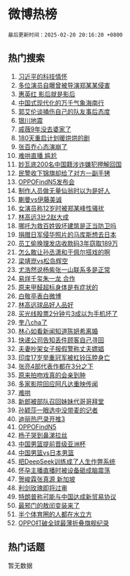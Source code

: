 # 微博热榜

`最后更新时间：2025-02-20 20:16:20 +0800`

## 热门搜索

1. [习近平的科技情怀](https://m.weibo.cn/search?containerid=100103type%3D1%26t%3D10%26q%3D%23%E4%B9%A0%E8%BF%91%E5%B9%B3%E7%9A%84%E7%A7%91%E6%8A%80%E6%83%85%E6%80%80%23&stream_entry_id=51&isnewpage=1&extparam=seat%3D1%26pos%3D0%26q%3D%2523%25E4%25B9%25A0%25E8%25BF%2591%25E5%25B9%25B3%25E7%259A%2584%25E7%25A7%2591%25E6%258A%2580%25E6%2583%2585%25E6%2580%2580%2523%26stream_entry_id%3D51%26c_type%3D51%26cate%3D10103%26filter_type%3Drealtimehot%26dgr%3D0%26display_time%3D1740053778%26pre_seqid%3D1740053778400084129112)
1. [多位演员自曝曾被导演郑某某侵害](https://m.weibo.cn/search?containerid=100103type%3D1%26t%3D10%26q%3D%23%E5%A4%9A%E4%BD%8D%E6%BC%94%E5%91%98%E8%87%AA%E6%9B%9D%E6%9B%BE%E8%A2%AB%E5%AF%BC%E6%BC%94%E9%83%91%E6%9F%90%E6%9F%90%E4%BE%B5%E5%AE%B3%23&stream_entry_id=31&isnewpage=1&extparam=seat%3D1%26c_type%3D31%26stream_entry_id%3D31%26flag%3D2%26cate%3D5001%26band_rank%3D1%26lcate%3D5001%26q%3D%2523%25E5%25A4%259A%25E4%25BD%258D%25E6%25BC%2594%25E5%2591%2598%25E8%2587%25AA%25E6%259B%259D%25E6%259B%25BE%25E8%25A2%25AB%25E5%25AF%25BC%25E6%25BC%2594%25E9%2583%2591%25E6%259F%2590%25E6%259F%2590%25E4%25BE%25B5%25E5%25AE%25B3%2523%26pos%3D0%26dgr%3D0%26filter_type%3Drealtimehot%26realpos%3D1%26display_time%3D1740053778%26pre_seqid%3D1740053778400084129112)
1. [惠英红 影后就是影后](https://m.weibo.cn/search?containerid=100103type%3D1%26t%3D10%26q%3D%E6%83%A0%E8%8B%B1%E7%BA%A2+%E5%BD%B1%E5%90%8E%E5%B0%B1%E6%98%AF%E5%BD%B1%E5%90%8E&stream_entry_id=31&isnewpage=1&extparam=seat%3D1%26c_type%3D31%26stream_entry_id%3D31%26flag%3D1%26cate%3D5001%26band_rank%3D2%26lcate%3D5001%26q%3D%25E6%2583%25A0%25E8%258B%25B1%25E7%25BA%25A2%2520%25E5%25BD%25B1%25E5%2590%258E%25E5%25B0%25B1%25E6%2598%25AF%25E5%25BD%25B1%25E5%2590%258E%26pos%3D1%26dgr%3D0%26filter_type%3Drealtimehot%26realpos%3D2%26display_time%3D1740053778%26pre_seqid%3D1740053778400084129112)
1. [中国式现代化的万千气象海南行](https://m.weibo.cn/search?containerid=100103type%3D1%26t%3D10%26q%3D%23%E4%B8%AD%E5%9B%BD%E5%BC%8F%E7%8E%B0%E4%BB%A3%E5%8C%96%E7%9A%84%E4%B8%87%E5%8D%83%E6%B0%94%E8%B1%A1%E6%B5%B7%E5%8D%97%E8%A1%8C%23&stream_entry_id=31&isnewpage=1&extparam=seat%3D1%26c_type%3D31%26stream_entry_id%3D31%26flag%3D0%26cate%3D5001%26band_rank%3D3%26lcate%3D5001%26q%3D%2523%25E4%25B8%25AD%25E5%259B%25BD%25E5%25BC%258F%25E7%258E%25B0%25E4%25BB%25A3%25E5%258C%2596%25E7%259A%2584%25E4%25B8%2587%25E5%258D%2583%25E6%25B0%2594%25E8%25B1%25A1%25E6%25B5%25B7%25E5%258D%2597%25E8%25A1%258C%2523%26pos%3D2%26dgr%3D0%26filter_type%3Drealtimehot%26realpos%3D3%26display_time%3D1740053778%26pre_seqid%3D1740053778400084129112)
1. [郭艾伦谈捅伤自己的队友事后态度](https://m.weibo.cn/search?containerid=100103type%3D1%26t%3D10%26q%3D%23%E9%83%AD%E8%89%BE%E4%BC%A6%E8%B0%88%E6%8D%85%E4%BC%A4%E8%87%AA%E5%B7%B1%E7%9A%84%E9%98%9F%E5%8F%8B%E4%BA%8B%E5%90%8E%E6%80%81%E5%BA%A6%23&stream_entry_id=31&isnewpage=1&extparam=seat%3D1%26c_type%3D31%26stream_entry_id%3D31%26flag%3D2%26cate%3D5001%26band_rank%3D4%26lcate%3D5001%26q%3D%2523%25E9%2583%25AD%25E8%2589%25BE%25E4%25BC%25A6%25E8%25B0%2588%25E6%258D%2585%25E4%25BC%25A4%25E8%2587%25AA%25E5%25B7%25B1%25E7%259A%2584%25E9%2598%259F%25E5%258F%258B%25E4%25BA%258B%25E5%2590%258E%25E6%2580%2581%25E5%25BA%25A6%2523%26pos%3D3%26dgr%3D0%26filter_type%3Drealtimehot%26realpos%3D4%26display_time%3D1740053778%26pre_seqid%3D1740053778400084129112)
1. [银川地震](https://m.weibo.cn/search?containerid=100103type%3D1%26t%3D10%26q%3D%E9%93%B6%E5%B7%9D%E5%9C%B0%E9%9C%87&stream_entry_id=31&isnewpage=1&extparam=seat%3D1%26c_type%3D31%26stream_entry_id%3D31%26flag%3D1%26cate%3D5001%26band_rank%3D5%26lcate%3D5001%26q%3D%25E9%2593%25B6%25E5%25B7%259D%25E5%259C%25B0%25E9%259C%2587%26pos%3D4%26dgr%3D0%26filter_type%3Drealtimehot%26realpos%3D5%26display_time%3D1740053778%26pre_seqid%3D1740053778400084129112)
1. [戚薇9年没去婆家了](https://m.weibo.cn/search?containerid=100103type%3D1%26t%3D10%26q%3D%23%E6%88%9A%E8%96%879%E5%B9%B4%E6%B2%A1%E5%8E%BB%E5%A9%86%E5%AE%B6%E4%BA%86%23&stream_entry_id=31&isnewpage=1&extparam=seat%3D1%26c_type%3D31%26stream_entry_id%3D31%26flag%3D1%26cate%3D5001%26band_rank%3D6%26lcate%3D5001%26q%3D%2523%25E6%2588%259A%25E8%2596%25879%25E5%25B9%25B4%25E6%25B2%25A1%25E5%258E%25BB%25E5%25A9%2586%25E5%25AE%25B6%25E4%25BA%2586%2523%26pos%3D5%26dgr%3D0%26filter_type%3Drealtimehot%26realpos%3D6%26display_time%3D1740053778%26pre_seqid%3D1740053778400084129112)
1. [180天重启计划暖烘烘的剧](https://m.weibo.cn/search?containerid=100103type%3D1%26t%3D10%26q%3D%23180%E5%A4%A9%E9%87%8D%E5%90%AF%E8%AE%A1%E5%88%92%E6%9A%96%E7%83%98%E7%83%98%E7%9A%84%E5%89%A7%23&stream_entry_id=31&isnewpage=1&extparam=seat%3D1%26c_type%3D31%26stream_entry_id%3D31%26cate%3D5001%26q%3D%2523180%25E5%25A4%25A9%25E9%2587%258D%25E5%2590%25AF%25E8%25AE%25A1%25E5%2588%2592%25E6%259A%2596%25E7%2583%2598%25E7%2583%2598%25E7%259A%2584%25E5%2589%25A7%2523%26band_rank%3D7%26lcate%3D5001%26dgr%3D0%26adid%3D276329%26is_ad_pos%3D1%26filter_type%3Drealtimehot%26pos%3D6%26display_time%3D1740053778%26pre_seqid%3D1740053778400084129112)
1. [张百乔心态演崩了](https://m.weibo.cn/search?containerid=100103type%3D1%26t%3D10%26q%3D%E5%BC%A0%E7%99%BE%E4%B9%94%E5%BF%83%E6%80%81%E6%BC%94%E5%B4%A9%E4%BA%86&stream_entry_id=31&isnewpage=1&extparam=seat%3D1%26c_type%3D31%26stream_entry_id%3D31%26flag%3D1%26cate%3D5001%26band_rank%3D7%26lcate%3D5001%26q%3D%25E5%25BC%25A0%25E7%2599%25BE%25E4%25B9%2594%25E5%25BF%2583%25E6%2580%2581%25E6%25BC%2594%25E5%25B4%25A9%25E4%25BA%2586%26pos%3D7%26dgr%3D0%26filter_type%3Drealtimehot%26realpos%3D7%26display_time%3D1740053778%26pre_seqid%3D1740053778400084129112)
1. [难哄直播 尴尬](https://m.weibo.cn/search?containerid=100103type%3D1%26t%3D10%26q%3D%E9%9A%BE%E5%93%84%E7%9B%B4%E6%92%AD+%E5%B0%B4%E5%B0%AC&stream_entry_id=31&isnewpage=1&extparam=seat%3D1%26c_type%3D31%26stream_entry_id%3D31%26flag%3D2%26cate%3D5001%26band_rank%3D8%26lcate%3D5001%26q%3D%25E9%259A%25BE%25E5%2593%2584%25E7%259B%25B4%25E6%2592%25AD%2520%25E5%25B0%25B4%25E5%25B0%25AC%26pos%3D8%26dgr%3D0%26filter_type%3Drealtimehot%26realpos%3D8%26display_time%3D1740053778%26pre_seqid%3D1740053778400084129112)
1. [妙瓦底200名中国籍涉诈嫌犯押解回国](https://m.weibo.cn/search?containerid=100103type%3D1%26t%3D10%26q%3D%23%E5%A6%99%E7%93%A6%E5%BA%95200%E5%90%8D%E4%B8%AD%E5%9B%BD%E7%B1%8D%E6%B6%89%E8%AF%88%E5%AB%8C%E7%8A%AF%E6%8A%BC%E8%A7%A3%E5%9B%9E%E5%9B%BD%23&stream_entry_id=31&isnewpage=1&extparam=seat%3D1%26c_type%3D31%26stream_entry_id%3D31%26flag%3D0%26cate%3D5001%26band_rank%3D9%26lcate%3D5001%26q%3D%2523%25E5%25A6%2599%25E7%2593%25A6%25E5%25BA%2595200%25E5%2590%258D%25E4%25B8%25AD%25E5%259B%25BD%25E7%25B1%258D%25E6%25B6%2589%25E8%25AF%2588%25E5%25AB%258C%25E7%258A%25AF%25E6%258A%25BC%25E8%25A7%25A3%25E5%259B%259E%25E5%259B%25BD%2523%26pos%3D9%26dgr%3D0%26filter_type%3Drealtimehot%26realpos%3D9%26display_time%3D1740053778%26pre_seqid%3D1740053778400084129112)
1. [民警收下锦旗却给了对方一副手铐](https://m.weibo.cn/search?containerid=100103type%3D1%26t%3D10%26q%3D%23%E6%B0%91%E8%AD%A6%E6%94%B6%E4%B8%8B%E9%94%A6%E6%97%97%E5%8D%B4%E7%BB%99%E4%BA%86%E5%AF%B9%E6%96%B9%E4%B8%80%E5%89%AF%E6%89%8B%E9%93%90%23&stream_entry_id=31&isnewpage=1&extparam=seat%3D1%26c_type%3D31%26stream_entry_id%3D31%26flag%3D1%26cate%3D5001%26band_rank%3D10%26lcate%3D5001%26q%3D%2523%25E6%25B0%2591%25E8%25AD%25A6%25E6%2594%25B6%25E4%25B8%258B%25E9%2594%25A6%25E6%2597%2597%25E5%258D%25B4%25E7%25BB%2599%25E4%25BA%2586%25E5%25AF%25B9%25E6%2596%25B9%25E4%25B8%2580%25E5%2589%25AF%25E6%2589%258B%25E9%2593%2590%2523%26pos%3D10%26dgr%3D0%26filter_type%3Drealtimehot%26realpos%3D10%26display_time%3D1740053778%26pre_seqid%3D1740053778400084129112)
1. [OPPOFindN5发布会](https://m.weibo.cn/search?containerid=100103type%3D1%26t%3D10%26q%3D%23OPPOFindN5%E5%8F%91%E5%B8%83%E4%BC%9A%23&stream_entry_id=31&isnewpage=1&extparam=seat%3D1%26c_type%3D31%26stream_entry_id%3D31%26flag%3D1%26cate%3D5001%26band_rank%3D11%26q%3D%2523OPPOFindN5%25E5%258F%2591%25E5%25B8%2583%25E4%25BC%259A%2523%26lcate%3D5001%26pos%3D11%26adid%3D276307%26dgr%3D0%26filter_type%3Drealtimehot%26realpos%3D11%26display_time%3D1740053778%26pre_seqid%3D1740053778400084129112)
1. [制作人员做无量仙翁时以为是好人](https://m.weibo.cn/search?containerid=100103type%3D1%26t%3D10%26q%3D%23%E5%88%B6%E4%BD%9C%E4%BA%BA%E5%91%98%E5%81%9A%E6%97%A0%E9%87%8F%E4%BB%99%E7%BF%81%E6%97%B6%E4%BB%A5%E4%B8%BA%E6%98%AF%E5%A5%BD%E4%BA%BA%23&stream_entry_id=31&isnewpage=1&extparam=seat%3D1%26c_type%3D31%26stream_entry_id%3D31%26flag%3D1%26cate%3D5001%26band_rank%3D12%26lcate%3D5001%26q%3D%2523%25E5%2588%25B6%25E4%25BD%259C%25E4%25BA%25BA%25E5%2591%2598%25E5%2581%259A%25E6%2597%25A0%25E9%2587%258F%25E4%25BB%2599%25E7%25BF%2581%25E6%2597%25B6%25E4%25BB%25A5%25E4%25B8%25BA%25E6%2598%25AF%25E5%25A5%25BD%25E4%25BA%25BA%2523%26pos%3D12%26dgr%3D0%26filter_type%3Drealtimehot%26realpos%3D12%26display_time%3D1740053778%26pre_seqid%3D1740053778400084129112)
1. [蒯曼vs伊藤美诚](https://m.weibo.cn/search?containerid=100103type%3D1%26t%3D10%26q%3D%E8%92%AF%E6%9B%BCvs%E4%BC%8A%E8%97%A4%E7%BE%8E%E8%AF%9A&stream_entry_id=31&isnewpage=1&extparam=seat%3D1%26c_type%3D31%26stream_entry_id%3D31%26flag%3D1%26cate%3D5001%26band_rank%3D13%26lcate%3D5001%26q%3D%25E8%2592%25AF%25E6%259B%25BCvs%25E4%25BC%258A%25E8%2597%25A4%25E7%25BE%258E%25E8%25AF%259A%26pos%3D13%26dgr%3D0%26filter_type%3Drealtimehot%26realpos%3D13%26display_time%3D1740053778%26pre_seqid%3D1740053778400084129112)
1. [女演员称12岁时被郑某峰性骚扰](https://m.weibo.cn/search?containerid=100103type%3D1%26t%3D10%26q%3D%23%E5%A5%B3%E6%BC%94%E5%91%98%E7%A7%B012%E5%B2%81%E6%97%B6%E8%A2%AB%E9%83%91%E6%9F%90%E5%B3%B0%E6%80%A7%E9%AA%9A%E6%89%B0%23&stream_entry_id=31&isnewpage=1&extparam=seat%3D1%26c_type%3D31%26stream_entry_id%3D31%26flag%3D1%26cate%3D5001%26band_rank%3D14%26lcate%3D5001%26q%3D%2523%25E5%25A5%25B3%25E6%25BC%2594%25E5%2591%2598%25E7%25A7%25B012%25E5%25B2%2581%25E6%2597%25B6%25E8%25A2%25AB%25E9%2583%2591%25E6%259F%2590%25E5%25B3%25B0%25E6%2580%25A7%25E9%25AA%259A%25E6%2589%25B0%2523%26pos%3D14%26dgr%3D0%26filter_type%3Drealtimehot%26realpos%3D14%26display_time%3D1740053778%26pre_seqid%3D1740053778400084129112)
1. [林高远3比2赵大成](https://m.weibo.cn/search?containerid=100103type%3D1%26t%3D10%26q%3D%E6%9E%97%E9%AB%98%E8%BF%9C3%E6%AF%942%E8%B5%B5%E5%A4%A7%E6%88%90&stream_entry_id=31&isnewpage=1&extparam=seat%3D1%26c_type%3D31%26stream_entry_id%3D31%26flag%3D1%26cate%3D5001%26band_rank%3D15%26lcate%3D5001%26q%3D%25E6%259E%2597%25E9%25AB%2598%25E8%25BF%259C3%25E6%25AF%25942%25E8%25B5%25B5%25E5%25A4%25A7%25E6%2588%2590%26pos%3D15%26dgr%3D0%26filter_type%3Drealtimehot%26realpos%3D15%26display_time%3D1740053778%26pre_seqid%3D1740053778400084129112)
1. [哪吒为救百姓毁坏建筑是正当防卫吗](https://m.weibo.cn/search?containerid=100103type%3D1%26t%3D10%26q%3D%23%E5%93%AA%E5%90%92%E4%B8%BA%E6%95%91%E7%99%BE%E5%A7%93%E6%AF%81%E5%9D%8F%E5%BB%BA%E7%AD%91%E6%98%AF%E6%AD%A3%E5%BD%93%E9%98%B2%E5%8D%AB%E5%90%97%23&stream_entry_id=31&isnewpage=1&extparam=seat%3D1%26c_type%3D31%26stream_entry_id%3D31%26flag%3D1%26cate%3D5001%26band_rank%3D16%26lcate%3D5001%26q%3D%2523%25E5%2593%25AA%25E5%2590%2592%25E4%25B8%25BA%25E6%2595%2591%25E7%2599%25BE%25E5%25A7%2593%25E6%25AF%2581%25E5%259D%258F%25E5%25BB%25BA%25E7%25AD%2591%25E6%2598%25AF%25E6%25AD%25A3%25E5%25BD%2593%25E9%2598%25B2%25E5%258D%25AB%25E5%2590%2597%2523%26pos%3D16%26dgr%3D0%26filter_type%3Drealtimehot%26realpos%3D16%26display_time%3D1740053778%26pre_seqid%3D1740053778400084129112)
1. [捐赠日军侵华照片的马库斯想去日本](https://m.weibo.cn/search?containerid=100103type%3D1%26t%3D10%26q%3D%23%E6%8D%90%E8%B5%A0%E6%97%A5%E5%86%9B%E4%BE%B5%E5%8D%8E%E7%85%A7%E7%89%87%E7%9A%84%E9%A9%AC%E5%BA%93%E6%96%AF%E6%83%B3%E5%8E%BB%E6%97%A5%E6%9C%AC%23&stream_entry_id=31&isnewpage=1&extparam=seat%3D1%26c_type%3D31%26stream_entry_id%3D31%26flag%3D0%26cate%3D5001%26band_rank%3D17%26lcate%3D5001%26q%3D%2523%25E6%258D%2590%25E8%25B5%25A0%25E6%2597%25A5%25E5%2586%259B%25E4%25BE%25B5%25E5%258D%258E%25E7%2585%25A7%25E7%2589%2587%25E7%259A%2584%25E9%25A9%25AC%25E5%25BA%2593%25E6%2596%25AF%25E6%2583%25B3%25E5%258E%25BB%25E6%2597%25A5%25E6%259C%25AC%2523%26pos%3D17%26dgr%3D0%26filter_type%3Drealtimehot%26realpos%3D17%26display_time%3D1740053778%26pre_seqid%3D1740053778400084129112)
1. [员工偷换理发店收款码3年窃取189万](https://m.weibo.cn/search?containerid=100103type%3D1%26t%3D10%26q%3D%23%E5%91%98%E5%B7%A5%E5%81%B7%E6%8D%A2%E7%90%86%E5%8F%91%E5%BA%97%E6%94%B6%E6%AC%BE%E7%A0%813%E5%B9%B4%E7%AA%83%E5%8F%96189%E4%B8%87%23&stream_entry_id=31&isnewpage=1&extparam=seat%3D1%26c_type%3D31%26stream_entry_id%3D31%26flag%3D0%26cate%3D5001%26band_rank%3D18%26lcate%3D5001%26q%3D%2523%25E5%2591%2598%25E5%25B7%25A5%25E5%2581%25B7%25E6%258D%25A2%25E7%2590%2586%25E5%258F%2591%25E5%25BA%2597%25E6%2594%25B6%25E6%25AC%25BE%25E7%25A0%25813%25E5%25B9%25B4%25E7%25AA%2583%25E5%258F%2596189%25E4%25B8%2587%2523%26pos%3D18%26dgr%3D0%26filter_type%3Drealtimehot%26realpos%3D18%26display_time%3D1740053778%26pre_seqid%3D1740053778400084129112)
1. [怎么敢让孙丞潇和于佩尔搭戏的啊](https://m.weibo.cn/search?containerid=100103type%3D1%26t%3D10%26q%3D%E6%80%8E%E4%B9%88%E6%95%A2%E8%AE%A9%E5%AD%99%E4%B8%9E%E6%BD%87%E5%92%8C%E4%BA%8E%E4%BD%A9%E5%B0%94%E6%90%AD%E6%88%8F%E7%9A%84%E5%95%8A&stream_entry_id=31&isnewpage=1&extparam=seat%3D1%26c_type%3D31%26stream_entry_id%3D31%26flag%3D1%26cate%3D5001%26band_rank%3D19%26lcate%3D5001%26q%3D%25E6%2580%258E%25E4%25B9%2588%25E6%2595%25A2%25E8%25AE%25A9%25E5%25AD%2599%25E4%25B8%259E%25E6%25BD%2587%25E5%2592%258C%25E4%25BA%258E%25E4%25BD%25A9%25E5%25B0%2594%25E6%2590%25AD%25E6%2588%258F%25E7%259A%2584%25E5%2595%258A%26pos%3D19%26dgr%3D0%26filter_type%3Drealtimehot%26realpos%3D19%26display_time%3D1740053778%26pre_seqid%3D1740053778400084129112)
1. [梁靖崑vs松岛辉空](https://m.weibo.cn/search?containerid=100103type%3D1%26t%3D10%26q%3D%E6%A2%81%E9%9D%96%E5%B4%91vs%E6%9D%BE%E5%B2%9B%E8%BE%89%E7%A9%BA&stream_entry_id=31&isnewpage=1&extparam=seat%3D1%26c_type%3D31%26stream_entry_id%3D31%26flag%3D1%26cate%3D5001%26band_rank%3D20%26lcate%3D5001%26q%3D%25E6%25A2%2581%25E9%259D%2596%25E5%25B4%2591vs%25E6%259D%25BE%25E5%25B2%259B%25E8%25BE%2589%25E7%25A9%25BA%26pos%3D20%26dgr%3D0%26filter_type%3Drealtimehot%26realpos%3D20%26display_time%3D1740053778%26pre_seqid%3D1740053778400084129112)
1. [尤浩然说杨紫张一山联系多是正常](https://m.weibo.cn/search?containerid=100103type%3D1%26t%3D10%26q%3D%23%E5%B0%A4%E6%B5%A9%E7%84%B6%E8%AF%B4%E6%9D%A8%E7%B4%AB%E5%BC%A0%E4%B8%80%E5%B1%B1%E8%81%94%E7%B3%BB%E5%A4%9A%E6%98%AF%E6%AD%A3%E5%B8%B8%23&stream_entry_id=31&isnewpage=1&extparam=seat%3D1%26c_type%3D31%26stream_entry_id%3D31%26flag%3D2%26cate%3D5001%26band_rank%3D21%26lcate%3D5001%26q%3D%2523%25E5%25B0%25A4%25E6%25B5%25A9%25E7%2584%25B6%25E8%25AF%25B4%25E6%259D%25A8%25E7%25B4%25AB%25E5%25BC%25A0%25E4%25B8%2580%25E5%25B1%25B1%25E8%2581%2594%25E7%25B3%25BB%25E5%25A4%259A%25E6%2598%25AF%25E6%25AD%25A3%25E5%25B8%25B8%2523%26pos%3D21%26dgr%3D0%26filter_type%3Drealtimehot%26realpos%3D21%26display_time%3D1740053778%26pre_seqid%3D1740053778400084129112)
1. [易烊千玺朱一龙 合作](https://m.weibo.cn/search?containerid=100103type%3D1%26t%3D10%26q%3D%E6%98%93%E7%83%8A%E5%8D%83%E7%8E%BA%E6%9C%B1%E4%B8%80%E9%BE%99+%E5%90%88%E4%BD%9C&stream_entry_id=31&isnewpage=1&extparam=seat%3D1%26c_type%3D31%26stream_entry_id%3D31%26flag%3D1%26cate%3D5001%26band_rank%3D22%26lcate%3D5001%26q%3D%25E6%2598%2593%25E7%2583%258A%25E5%258D%2583%25E7%258E%25BA%25E6%259C%25B1%25E4%25B8%2580%25E9%25BE%2599%2520%25E5%2590%2588%25E4%25BD%259C%26pos%3D22%26dgr%3D0%26filter_type%3Drealtimehot%26realpos%3D22%26display_time%3D1740053778%26pre_seqid%3D1740053778400084129112)
1. [原来甲醛超标身体是有症状的](https://m.weibo.cn/search?containerid=100103type%3D1%26t%3D10%26q%3D%23%E5%8E%9F%E6%9D%A5%E7%94%B2%E9%86%9B%E8%B6%85%E6%A0%87%E8%BA%AB%E4%BD%93%E6%98%AF%E6%9C%89%E7%97%87%E7%8A%B6%E7%9A%84%23&stream_entry_id=31&isnewpage=1&extparam=seat%3D1%26c_type%3D31%26stream_entry_id%3D31%26flag%3D0%26cate%3D5001%26band_rank%3D23%26lcate%3D5001%26q%3D%2523%25E5%258E%259F%25E6%259D%25A5%25E7%2594%25B2%25E9%2586%259B%25E8%25B6%2585%25E6%25A0%2587%25E8%25BA%25AB%25E4%25BD%2593%25E6%2598%25AF%25E6%259C%2589%25E7%2597%2587%25E7%258A%25B6%25E7%259A%2584%2523%26pos%3D23%26dgr%3D0%26filter_type%3Drealtimehot%26realpos%3D23%26display_time%3D1740053778%26pre_seqid%3D1740053778400084129112)
1. [白敬亭表白微博](https://m.weibo.cn/search?containerid=100103type%3D1%26t%3D10%26q%3D%23%E7%99%BD%E6%95%AC%E4%BA%AD%E8%A1%A8%E7%99%BD%E5%BE%AE%E5%8D%9A%23&stream_entry_id=31&isnewpage=1&extparam=seat%3D1%26c_type%3D31%26stream_entry_id%3D31%26flag%3D0%26cate%3D5001%26band_rank%3D24%26lcate%3D5001%26q%3D%2523%25E7%2599%25BD%25E6%2595%25AC%25E4%25BA%25AD%25E8%25A1%25A8%25E7%2599%25BD%25E5%25BE%25AE%25E5%258D%259A%2523%26pos%3D24%26dgr%3D0%26filter_type%3Drealtimehot%26realpos%3D24%26display_time%3D1740053778%26pre_seqid%3D1740053778400084129112)
1. [林高远球品好人品好](https://m.weibo.cn/search?containerid=100103type%3D1%26t%3D10%26q%3D%E6%9E%97%E9%AB%98%E8%BF%9C%E7%90%83%E5%93%81%E5%A5%BD%E4%BA%BA%E5%93%81%E5%A5%BD&stream_entry_id=31&isnewpage=1&extparam=seat%3D1%26c_type%3D31%26stream_entry_id%3D31%26flag%3D1%26cate%3D5001%26band_rank%3D25%26lcate%3D5001%26q%3D%25E6%259E%2597%25E9%25AB%2598%25E8%25BF%259C%25E7%2590%2583%25E5%2593%2581%25E5%25A5%25BD%25E4%25BA%25BA%25E5%2593%2581%25E5%25A5%25BD%26pos%3D25%26dgr%3D0%26filter_type%3Drealtimehot%26realpos%3D25%26display_time%3D1740053778%26pre_seqid%3D1740053778400084129112)
1. [买光线股票2分钟亏3成以为手机坏了](https://m.weibo.cn/search?containerid=100103type%3D1%26t%3D10%26q%3D%23%E4%B9%B0%E5%85%89%E7%BA%BF%E8%82%A1%E7%A5%A82%E5%88%86%E9%92%9F%E4%BA%8F3%E6%88%90%E4%BB%A5%E4%B8%BA%E6%89%8B%E6%9C%BA%E5%9D%8F%E4%BA%86%23&stream_entry_id=31&isnewpage=1&extparam=seat%3D1%26c_type%3D31%26stream_entry_id%3D31%26flag%3D0%26cate%3D5001%26band_rank%3D26%26lcate%3D5001%26q%3D%2523%25E4%25B9%25B0%25E5%2585%2589%25E7%25BA%25BF%25E8%2582%25A1%25E7%25A5%25A82%25E5%2588%2586%25E9%2592%259F%25E4%25BA%258F3%25E6%2588%2590%25E4%25BB%25A5%25E4%25B8%25BA%25E6%2589%258B%25E6%259C%25BA%25E5%259D%258F%25E4%25BA%2586%2523%26pos%3D26%26dgr%3D0%26filter_type%3Drealtimehot%26realpos%3D26%26display_time%3D1740053778%26pre_seqid%3D1740053778400084129112)
1. [奎八cha了](https://m.weibo.cn/search?containerid=100103type%3D1%26t%3D10%26q%3D%E5%A5%8E%E5%85%ABcha%E4%BA%86&stream_entry_id=31&isnewpage=1&extparam=seat%3D1%26c_type%3D31%26stream_entry_id%3D31%26flag%3D1%26cate%3D5001%26band_rank%3D27%26lcate%3D5001%26q%3D%25E5%25A5%258E%25E5%2585%25ABcha%25E4%25BA%2586%26pos%3D27%26dgr%3D0%26filter_type%3Drealtimehot%26realpos%3D27%26display_time%3D1740053778%26pre_seqid%3D1740053778400084129112)
1. [林心如看新闻知道陈妍希离婚](https://m.weibo.cn/search?containerid=100103type%3D1%26t%3D10%26q%3D%23%E6%9E%97%E5%BF%83%E5%A6%82%E7%9C%8B%E6%96%B0%E9%97%BB%E7%9F%A5%E9%81%93%E9%99%88%E5%A6%8D%E5%B8%8C%E7%A6%BB%E5%A9%9A%23&stream_entry_id=31&isnewpage=1&extparam=seat%3D1%26c_type%3D31%26stream_entry_id%3D31%26flag%3D0%26cate%3D5001%26band_rank%3D28%26lcate%3D5001%26q%3D%2523%25E6%259E%2597%25E5%25BF%2583%25E5%25A6%2582%25E7%259C%258B%25E6%2596%25B0%25E9%2597%25BB%25E7%259F%25A5%25E9%2581%2593%25E9%2599%2588%25E5%25A6%258D%25E5%25B8%258C%25E7%25A6%25BB%25E5%25A9%259A%2523%26pos%3D28%26dgr%3D0%26filter_type%3Drealtimehot%26realpos%3D28%26display_time%3D1740053778%26pre_seqid%3D1740053778400084129112)
1. [快递公司告知丢件顾客自己寻回](https://m.weibo.cn/search?containerid=100103type%3D1%26t%3D10%26q%3D%23%E5%BF%AB%E9%80%92%E5%85%AC%E5%8F%B8%E5%91%8A%E7%9F%A5%E4%B8%A2%E4%BB%B6%E9%A1%BE%E5%AE%A2%E8%87%AA%E5%B7%B1%E5%AF%BB%E5%9B%9E%23&stream_entry_id=31&isnewpage=1&extparam=seat%3D1%26c_type%3D31%26stream_entry_id%3D31%26flag%3D0%26cate%3D5001%26band_rank%3D29%26lcate%3D5001%26q%3D%2523%25E5%25BF%25AB%25E9%2580%2592%25E5%2585%25AC%25E5%258F%25B8%25E5%2591%258A%25E7%259F%25A5%25E4%25B8%25A2%25E4%25BB%25B6%25E9%25A1%25BE%25E5%25AE%25A2%25E8%2587%25AA%25E5%25B7%25B1%25E5%25AF%25BB%25E5%259B%259E%2523%26pos%3D29%26dgr%3D0%26filter_type%3Drealtimehot%26realpos%3D29%26display_time%3D1740053778%26pre_seqid%3D1740053778400084129112)
1. [夫妻吵架女子报假警称丈夫嫖娼](https://m.weibo.cn/search?containerid=100103type%3D1%26t%3D10%26q%3D%23%E5%A4%AB%E5%A6%BB%E5%90%B5%E6%9E%B6%E5%A5%B3%E5%AD%90%E6%8A%A5%E5%81%87%E8%AD%A6%E7%A7%B0%E4%B8%88%E5%A4%AB%E5%AB%96%E5%A8%BC%23&stream_entry_id=31&isnewpage=1&extparam=seat%3D1%26c_type%3D31%26stream_entry_id%3D31%26flag%3D1%26cate%3D5001%26band_rank%3D30%26lcate%3D5001%26q%3D%2523%25E5%25A4%25AB%25E5%25A6%25BB%25E5%2590%25B5%25E6%259E%25B6%25E5%25A5%25B3%25E5%25AD%2590%25E6%258A%25A5%25E5%2581%2587%25E8%25AD%25A6%25E7%25A7%25B0%25E4%25B8%2588%25E5%25A4%25AB%25E5%25AB%2596%25E5%25A8%25BC%2523%26pos%3D30%26dgr%3D0%26filter_type%3Drealtimehot%26realpos%3D30%26display_time%3D1740053778%26pre_seqid%3D1740053778400084129112)
1. [印度17岁举重冠军被杠铃压脖身亡](https://m.weibo.cn/search?containerid=100103type%3D1%26t%3D10%26q%3D%23%E5%8D%B0%E5%BA%A617%E5%B2%81%E4%B8%BE%E9%87%8D%E5%86%A0%E5%86%9B%E8%A2%AB%E6%9D%A0%E9%93%83%E5%8E%8B%E8%84%96%E8%BA%AB%E4%BA%A1%23&stream_entry_id=31&isnewpage=1&extparam=seat%3D1%26c_type%3D31%26stream_entry_id%3D31%26flag%3D0%26cate%3D5001%26band_rank%3D31%26lcate%3D5001%26q%3D%2523%25E5%258D%25B0%25E5%25BA%25A617%25E5%25B2%2581%25E4%25B8%25BE%25E9%2587%258D%25E5%2586%25A0%25E5%2586%259B%25E8%25A2%25AB%25E6%259D%25A0%25E9%2593%2583%25E5%258E%258B%25E8%2584%2596%25E8%25BA%25AB%25E4%25BA%25A1%2523%26pos%3D31%26dgr%3D0%26filter_type%3Drealtimehot%26realpos%3D31%26display_time%3D1740053778%26pre_seqid%3D1740053778400084129112)
1. [张亮4部代表作都在3分之下](https://m.weibo.cn/search?containerid=100103type%3D1%26t%3D10%26q%3D%23%E5%BC%A0%E4%BA%AE4%E9%83%A8%E4%BB%A3%E8%A1%A8%E4%BD%9C%E9%83%BD%E5%9C%A83%E5%88%86%E4%B9%8B%E4%B8%8B%23&stream_entry_id=31&isnewpage=1&extparam=seat%3D1%26c_type%3D31%26stream_entry_id%3D31%26flag%3D1%26cate%3D5001%26band_rank%3D32%26lcate%3D5001%26q%3D%2523%25E5%25BC%25A0%25E4%25BA%25AE4%25E9%2583%25A8%25E4%25BB%25A3%25E8%25A1%25A8%25E4%25BD%259C%25E9%2583%25BD%25E5%259C%25A83%25E5%2588%2586%25E4%25B9%258B%25E4%25B8%258B%2523%26pos%3D32%26dgr%3D0%26filter_type%3Drealtimehot%26realpos%3D32%26display_time%3D1740053778%26pre_seqid%3D1740053778400084129112)
1. [原来拍吻戏真的会亲到肿](https://m.weibo.cn/search?containerid=100103type%3D1%26t%3D10%26q%3D%E5%8E%9F%E6%9D%A5%E6%8B%8D%E5%90%BB%E6%88%8F%E7%9C%9F%E7%9A%84%E4%BC%9A%E4%BA%B2%E5%88%B0%E8%82%BF&stream_entry_id=31&isnewpage=1&extparam=seat%3D1%26c_type%3D31%26stream_entry_id%3D31%26flag%3D0%26cate%3D5001%26band_rank%3D33%26lcate%3D5001%26q%3D%25E5%258E%259F%25E6%259D%25A5%25E6%258B%258D%25E5%2590%25BB%25E6%2588%258F%25E7%259C%259F%25E7%259A%2584%25E4%25BC%259A%25E4%25BA%25B2%25E5%2588%25B0%25E8%2582%25BF%26pos%3D33%26dgr%3D0%26filter_type%3Drealtimehot%26realpos%3D33%26display_time%3D1740053778%26pre_seqid%3D1740053778400084129112)
1. [多家影院回应阿凡达重映传闻](https://m.weibo.cn/search?containerid=100103type%3D1%26t%3D10%26q%3D%23%E5%A4%9A%E5%AE%B6%E5%BD%B1%E9%99%A2%E5%9B%9E%E5%BA%94%E9%98%BF%E5%87%A1%E8%BE%BE%E9%87%8D%E6%98%A0%E4%BC%A0%E9%97%BB%23&stream_entry_id=31&isnewpage=1&extparam=seat%3D1%26c_type%3D31%26stream_entry_id%3D31%26flag%3D1%26cate%3D5001%26band_rank%3D34%26lcate%3D5001%26q%3D%2523%25E5%25A4%259A%25E5%25AE%25B6%25E5%25BD%25B1%25E9%2599%25A2%25E5%259B%259E%25E5%25BA%2594%25E9%2598%25BF%25E5%2587%25A1%25E8%25BE%25BE%25E9%2587%258D%25E6%2598%25A0%25E4%25BC%25A0%25E9%2597%25BB%2523%26pos%3D34%26dgr%3D0%26filter_type%3Drealtimehot%26realpos%3D34%26display_time%3D1740053778%26pre_seqid%3D1740053778400084129112)
1. [难哄](https://m.weibo.cn/search?containerid=100103type%3D1%26t%3D10%26q%3D%E9%9A%BE%E5%93%84&stream_entry_id=31&isnewpage=1&extparam=seat%3D1%26c_type%3D31%26stream_entry_id%3D31%26flag%3D0%26cate%3D5001%26band_rank%3D35%26lcate%3D5001%26q%3D%25E9%259A%25BE%25E5%2593%2584%26pos%3D35%26dgr%3D0%26filter_type%3Drealtimehot%26realpos%3D35%26display_time%3D1740053778%26pre_seqid%3D1740053778400084129112)
1. [新郎被部队召回妹妹代哥哥拜堂](https://m.weibo.cn/search?containerid=100103type%3D1%26t%3D10%26q%3D%23%E6%96%B0%E9%83%8E%E8%A2%AB%E9%83%A8%E9%98%9F%E5%8F%AC%E5%9B%9E%E5%A6%B9%E5%A6%B9%E4%BB%A3%E5%93%A5%E5%93%A5%E6%8B%9C%E5%A0%82%23&stream_entry_id=31&isnewpage=1&extparam=seat%3D1%26c_type%3D31%26stream_entry_id%3D31%26flag%3D0%26cate%3D5001%26band_rank%3D36%26lcate%3D5001%26q%3D%2523%25E6%2596%25B0%25E9%2583%258E%25E8%25A2%25AB%25E9%2583%25A8%25E9%2598%259F%25E5%258F%25AC%25E5%259B%259E%25E5%25A6%25B9%25E5%25A6%25B9%25E4%25BB%25A3%25E5%2593%25A5%25E5%2593%25A5%25E6%258B%259C%25E5%25A0%2582%2523%26pos%3D36%26dgr%3D0%26filter_type%3Drealtimehot%26realpos%3D36%26display_time%3D1740053778%26pre_seqid%3D1740053778400084129112)
1. [孙颖莎一眼选中没带麦的记者](https://m.weibo.cn/search?containerid=100103type%3D1%26t%3D10%26q%3D%23%E5%AD%99%E9%A2%96%E8%8E%8E%E4%B8%80%E7%9C%BC%E9%80%89%E4%B8%AD%E6%B2%A1%E5%B8%A6%E9%BA%A6%E7%9A%84%E8%AE%B0%E8%80%85%23&stream_entry_id=31&isnewpage=1&extparam=seat%3D1%26c_type%3D31%26stream_entry_id%3D31%26flag%3D0%26cate%3D5001%26band_rank%3D37%26lcate%3D5001%26q%3D%2523%25E5%25AD%2599%25E9%25A2%2596%25E8%258E%258E%25E4%25B8%2580%25E7%259C%25BC%25E9%2580%2589%25E4%25B8%25AD%25E6%25B2%25A1%25E5%25B8%25A6%25E9%25BA%25A6%25E7%259A%2584%25E8%25AE%25B0%25E8%2580%2585%2523%26pos%3D37%26dgr%3D0%26filter_type%3Drealtimehot%26realpos%3D37%26display_time%3D1740053778%26pre_seqid%3D1740053778400084129112)
1. [迪丽热巴录开推3](https://m.weibo.cn/search?containerid=100103type%3D1%26t%3D10%26q%3D%23%E8%BF%AA%E4%B8%BD%E7%83%AD%E5%B7%B4%E5%BD%95%E5%BC%80%E6%8E%A83%23&stream_entry_id=31&isnewpage=1&extparam=seat%3D1%26c_type%3D31%26stream_entry_id%3D31%26flag%3D1%26cate%3D5001%26band_rank%3D38%26lcate%3D5001%26q%3D%2523%25E8%25BF%25AA%25E4%25B8%25BD%25E7%2583%25AD%25E5%25B7%25B4%25E5%25BD%2595%25E5%25BC%2580%25E6%258E%25A83%2523%26pos%3D38%26dgr%3D0%26filter_type%3Drealtimehot%26realpos%3D38%26display_time%3D1740053778%26pre_seqid%3D1740053778400084129112)
1. [OPPOFindN5](https://m.weibo.cn/search?containerid=100103type%3D1%26t%3D10%26q%3D%23OPPOFindN5%23&stream_entry_id=31&isnewpage=1&extparam=seat%3D1%26c_type%3D31%26stream_entry_id%3D31%26flag%3D1%26cate%3D5001%26band_rank%3D39%26lcate%3D5001%26q%3D%2523OPPOFindN5%2523%26pos%3D39%26dgr%3D0%26filter_type%3Drealtimehot%26realpos%3D39%26display_time%3D1740053778%26pre_seqid%3D1740053778400084129112)
1. [杨子哭到鼻涕拉丝](https://m.weibo.cn/search?containerid=100103type%3D1%26t%3D10%26q%3D%E6%9D%A8%E5%AD%90%E5%93%AD%E5%88%B0%E9%BC%BB%E6%B6%95%E6%8B%89%E4%B8%9D&stream_entry_id=31&isnewpage=1&extparam=seat%3D1%26c_type%3D31%26stream_entry_id%3D31%26flag%3D1%26cate%3D5001%26band_rank%3D40%26lcate%3D5001%26q%3D%25E6%259D%25A8%25E5%25AD%2590%25E5%2593%25AD%25E5%2588%25B0%25E9%25BC%25BB%25E6%25B6%2595%25E6%258B%2589%25E4%25B8%259D%26pos%3D40%26dgr%3D0%26filter_type%3Drealtimehot%26realpos%3D40%26display_time%3D1740053778%26pre_seqid%3D1740053778400084129112)
1. [中国男篮提前晋级亚洲杯](https://m.weibo.cn/search?containerid=100103type%3D1%26t%3D10%26q%3D%23%E4%B8%AD%E5%9B%BD%E7%94%B7%E7%AF%AE%E6%8F%90%E5%89%8D%E6%99%8B%E7%BA%A7%E4%BA%9A%E6%B4%B2%E6%9D%AF%23&stream_entry_id=31&isnewpage=1&extparam=seat%3D1%26c_type%3D31%26stream_entry_id%3D31%26flag%3D1%26cate%3D5001%26band_rank%3D41%26lcate%3D5001%26q%3D%2523%25E4%25B8%25AD%25E5%259B%25BD%25E7%2594%25B7%25E7%25AF%25AE%25E6%258F%2590%25E5%2589%258D%25E6%2599%258B%25E7%25BA%25A7%25E4%25BA%259A%25E6%25B4%25B2%25E6%259D%25AF%2523%26pos%3D41%26dgr%3D0%26filter_type%3Drealtimehot%26realpos%3D41%26display_time%3D1740053778%26pre_seqid%3D1740053778400084129112)
1. [中国男篮vs日本男篮](https://m.weibo.cn/search?containerid=100103type%3D1%26t%3D10%26q%3D%23%E4%B8%AD%E5%9B%BD%E7%94%B7%E7%AF%AEvs%E6%97%A5%E6%9C%AC%E7%94%B7%E7%AF%AE%23&stream_entry_id=31&isnewpage=1&extparam=seat%3D1%26c_type%3D31%26stream_entry_id%3D31%26flag%3D1%26cate%3D5001%26band_rank%3D42%26lcate%3D5001%26q%3D%2523%25E4%25B8%25AD%25E5%259B%25BD%25E7%2594%25B7%25E7%25AF%25AEvs%25E6%2597%25A5%25E6%259C%25AC%25E7%2594%25B7%25E7%25AF%25AE%2523%26pos%3D42%26dgr%3D0%26filter_type%3Drealtimehot%26realpos%3D42%26display_time%3D1740053778%26pre_seqid%3D1740053778400084129112)
1. [把DeepSeek训练成了人生作弊系统](https://m.weibo.cn/search?containerid=100103type%3D1%26t%3D10%26q%3D%E6%8A%8ADeepSeek%E8%AE%AD%E7%BB%83%E6%88%90%E4%BA%86%E4%BA%BA%E7%94%9F%E4%BD%9C%E5%BC%8A%E7%B3%BB%E7%BB%9F&stream_entry_id=31&isnewpage=1&extparam=seat%3D1%26c_type%3D31%26stream_entry_id%3D31%26flag%3D1%26cate%3D5001%26band_rank%3D43%26lcate%3D5001%26q%3D%25E6%258A%258ADeepSeek%25E8%25AE%25AD%25E7%25BB%2583%25E6%2588%2590%25E4%25BA%2586%25E4%25BA%25BA%25E7%2594%259F%25E4%25BD%259C%25E5%25BC%258A%25E7%25B3%25BB%25E7%25BB%259F%26pos%3D43%26dgr%3D0%26filter_type%3Drealtimehot%26realpos%3D43%26display_time%3D1740053778%26pre_seqid%3D1740053778400084129112)
1. [怀孕主播直播时被设备砸成脑震荡](https://m.weibo.cn/search?containerid=100103type%3D1%26t%3D10%26q%3D%23%E6%80%80%E5%AD%95%E4%B8%BB%E6%92%AD%E7%9B%B4%E6%92%AD%E6%97%B6%E8%A2%AB%E8%AE%BE%E5%A4%87%E7%A0%B8%E6%88%90%E8%84%91%E9%9C%87%E8%8D%A1%23&stream_entry_id=31&isnewpage=1&extparam=seat%3D1%26c_type%3D31%26stream_entry_id%3D31%26flag%3D1%26cate%3D5001%26band_rank%3D44%26lcate%3D5001%26q%3D%2523%25E6%2580%2580%25E5%25AD%2595%25E4%25B8%25BB%25E6%2592%25AD%25E7%259B%25B4%25E6%2592%25AD%25E6%2597%25B6%25E8%25A2%25AB%25E8%25AE%25BE%25E5%25A4%2587%25E7%25A0%25B8%25E6%2588%2590%25E8%2584%2591%25E9%259C%2587%25E8%258D%25A1%2523%26pos%3D44%26dgr%3D0%26filter_type%3Drealtimehot%26realpos%3D44%26display_time%3D1740053778%26pre_seqid%3D1740053778400084129112)
1. [贺峻霖张真源 新加坡](https://m.weibo.cn/search?containerid=100103type%3D1%26t%3D10%26q%3D%E8%B4%BA%E5%B3%BB%E9%9C%96%E5%BC%A0%E7%9C%9F%E6%BA%90+%E6%96%B0%E5%8A%A0%E5%9D%A1&stream_entry_id=31&isnewpage=1&extparam=seat%3D1%26c_type%3D31%26stream_entry_id%3D31%26flag%3D1%26cate%3D5001%26band_rank%3D45%26lcate%3D5001%26q%3D%25E8%25B4%25BA%25E5%25B3%25BB%25E9%259C%2596%25E5%25BC%25A0%25E7%259C%259F%25E6%25BA%2590%2520%25E6%2596%25B0%25E5%258A%25A0%25E5%259D%25A1%26pos%3D45%26dgr%3D0%26filter_type%3Drealtimehot%26realpos%3D45%26display_time%3D1740053778%26pre_seqid%3D1740053778400084129112)
1. [利剑玫瑰即将过审](https://m.weibo.cn/search?containerid=100103type%3D1%26t%3D10%26q%3D%E5%88%A9%E5%89%91%E7%8E%AB%E7%91%B0%E5%8D%B3%E5%B0%86%E8%BF%87%E5%AE%A1&stream_entry_id=31&isnewpage=1&extparam=seat%3D1%26c_type%3D31%26stream_entry_id%3D31%26flag%3D1%26cate%3D5001%26band_rank%3D46%26lcate%3D5001%26q%3D%25E5%2588%25A9%25E5%2589%2591%25E7%258E%25AB%25E7%2591%25B0%25E5%258D%25B3%25E5%25B0%2586%25E8%25BF%2587%25E5%25AE%25A1%26pos%3D46%26dgr%3D0%26filter_type%3Drealtimehot%26realpos%3D46%26display_time%3D1740053778%26pre_seqid%3D1740053778400084129112)
1. [特朗普称可能与中国达成新贸易协议](https://m.weibo.cn/search?containerid=100103type%3D1%26t%3D10%26q%3D%23%E7%89%B9%E6%9C%97%E6%99%AE%E7%A7%B0%E5%8F%AF%E8%83%BD%E4%B8%8E%E4%B8%AD%E5%9B%BD%E8%BE%BE%E6%88%90%E6%96%B0%E8%B4%B8%E6%98%93%E5%8D%8F%E8%AE%AE%23&stream_entry_id=31&isnewpage=1&extparam=seat%3D1%26c_type%3D31%26stream_entry_id%3D31%26flag%3D1%26cate%3D5001%26band_rank%3D47%26lcate%3D5001%26q%3D%2523%25E7%2589%25B9%25E6%259C%2597%25E6%2599%25AE%25E7%25A7%25B0%25E5%258F%25AF%25E8%2583%25BD%25E4%25B8%258E%25E4%25B8%25AD%25E5%259B%25BD%25E8%25BE%25BE%25E6%2588%2590%25E6%2596%25B0%25E8%25B4%25B8%25E6%2598%2593%25E5%258D%258F%25E8%25AE%25AE%2523%26pos%3D47%26dgr%3D0%26filter_type%3Drealtimehot%26realpos%3D47%26display_time%3D1740053778%26pre_seqid%3D1740053778400084129112)
1. [最邪门的敖闰变装来了](https://m.weibo.cn/search?containerid=100103type%3D1%26t%3D10%26q%3D%E6%9C%80%E9%82%AA%E9%97%A8%E7%9A%84%E6%95%96%E9%97%B0%E5%8F%98%E8%A3%85%E6%9D%A5%E4%BA%86&stream_entry_id=31&isnewpage=1&extparam=seat%3D1%26c_type%3D31%26stream_entry_id%3D31%26flag%3D1%26cate%3D5001%26band_rank%3D48%26lcate%3D5001%26q%3D%25E6%259C%2580%25E9%2582%25AA%25E9%2597%25A8%25E7%259A%2584%25E6%2595%2596%25E9%2597%25B0%25E5%258F%2598%25E8%25A3%2585%25E6%259D%25A5%25E4%25BA%2586%26pos%3D48%26dgr%3D0%26filter_type%3Drealtimehot%26realpos%3D48%26display_time%3D1740053778%26pre_seqid%3D1740053778400084129112)
1. [半个体育圈的人都在水立方](https://m.weibo.cn/search?containerid=100103type%3D1%26t%3D10%26q%3D%23%E5%8D%8A%E4%B8%AA%E4%BD%93%E8%82%B2%E5%9C%88%E7%9A%84%E4%BA%BA%E9%83%BD%E5%9C%A8%E6%B0%B4%E7%AB%8B%E6%96%B9%23&stream_entry_id=31&isnewpage=1&extparam=seat%3D1%26c_type%3D31%26stream_entry_id%3D31%26flag%3D0%26cate%3D5001%26band_rank%3D49%26lcate%3D5001%26q%3D%2523%25E5%258D%258A%25E4%25B8%25AA%25E4%25BD%2593%25E8%2582%25B2%25E5%259C%2588%25E7%259A%2584%25E4%25BA%25BA%25E9%2583%25BD%25E5%259C%25A8%25E6%25B0%25B4%25E7%25AB%258B%25E6%2596%25B9%2523%26pos%3D49%26dgr%3D0%26filter_type%3Drealtimehot%26realpos%3D49%26display_time%3D1740053778%26pre_seqid%3D1740053778400084129112)
1. [OPPO打破全球最薄折叠旗舰纪录](https://m.weibo.cn/search?containerid=100103type%3D1%26t%3D10%26q%3D%23OPPO%E6%89%93%E7%A0%B4%E5%85%A8%E7%90%83%E6%9C%80%E8%96%84%E6%8A%98%E5%8F%A0%E6%97%97%E8%88%B0%E7%BA%AA%E5%BD%95%23&stream_entry_id=31&isnewpage=1&extparam=seat%3D1%26c_type%3D31%26stream_entry_id%3D31%26flag%3D1%26cate%3D5001%26band_rank%3D50%26q%3D%2523OPPO%25E6%2589%2593%25E7%25A0%25B4%25E5%2585%25A8%25E7%2590%2583%25E6%259C%2580%25E8%2596%2584%25E6%258A%2598%25E5%258F%25A0%25E6%2597%2597%25E8%2588%25B0%25E7%25BA%25AA%25E5%25BD%2595%2523%26lcate%3D5001%26pos%3D50%26adid%3D276383%26dgr%3D0%26filter_type%3Drealtimehot%26realpos%3D50%26display_time%3D1740053778%26pre_seqid%3D1740053778400084129112)

## 热门话题

暂无数据
